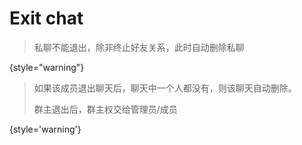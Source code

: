 # Exit chat

> 私聊不能退出，除非终止好友关系，此时自动删除私聊
> 
{style="warning"}

> 如果该成员退出聊天后，聊天中一个人都没有，则该聊天自动删除。
>
> 群主退出后，群主权交给管理员/成员
>
{style='warning'}

<api-endpoint openapi-path="../cotalk.yaml" endpoint="/api/user/{userid}/chats" method="DELETE"></api-endpoint>